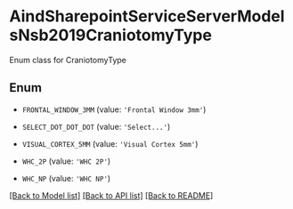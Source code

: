 # AindSharepointServiceServerModelsNsb2019CraniotomyType

Enum class for CraniotomyType

## Enum

* `FRONTAL_WINDOW_3MM` (value: `'Frontal Window 3mm'`)

* `SELECT_DOT_DOT_DOT` (value: `'Select...'`)

* `VISUAL_CORTEX_5MM` (value: `'Visual Cortex 5mm'`)

* `WHC_2P` (value: `'WHC 2P'`)

* `WHC_NP` (value: `'WHC NP'`)

[[Back to Model list]](../README.md#documentation-for-models) [[Back to API list]](../README.md#documentation-for-api-endpoints) [[Back to README]](../README.md)


